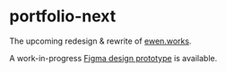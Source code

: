 # portfolio-next

The upcoming redesign & rewrite of [ewen.works](https://ewen.works).

A work-in-progress [Figma design prototype](https://www.figma.com/file/UvxKH6pmm2CH8aodkMGmQi/mx3creations?node-id=426%3A77) is available.
